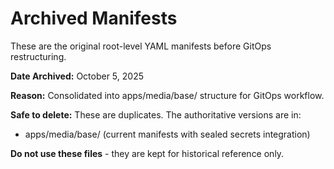 # Archived Manifests

These are the original root-level YAML manifests before GitOps restructuring.

**Date Archived:** October 5, 2025

**Reason:** Consolidated into apps/media/base/ structure for GitOps workflow.

**Safe to delete:** These are duplicates. The authoritative versions are in:
- apps/media/base/ (current manifests with sealed secrets integration)

**Do not use these files** - they are kept for historical reference only.
